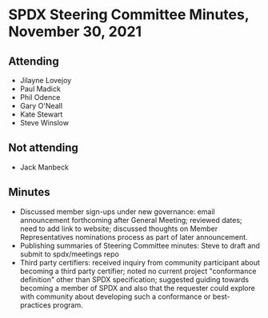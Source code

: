 # SPDX Steering Committee Minutes, November 30, 2021

## Attending
* Jilayne Lovejoy
* Paul Madick
* Phil Odence
* Gary O'Neall
* Kate Stewart
* Steve Winslow

## Not attending
* Jack Manbeck

## Minutes
* Discussed member sign-ups under new governance: email announcement forthcoming after General Meeting; reviewed dates; need to add link to website; discussed thoughts on Member Representatives nominations process as part of later announcement.
* Publishing summaries of Steering Committee minutes: Steve to draft and submit to spdx/meetings repo
* Third party certifiers: received inquiry from community participant about becoming a third party certifier; noted no current project "conformance definition" other than SPDX specification; suggested guiding towards becoming a member of SPDX and also that the requester could explore with community about developing such a conformance or best-practices program.
